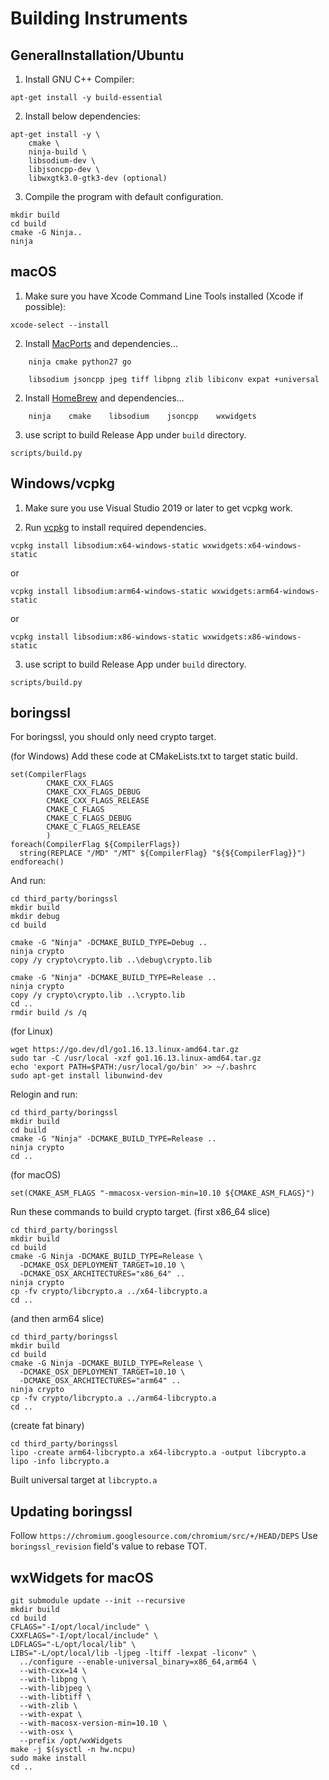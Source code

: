 # Building Instruments

## GeneralInstallation/Ubuntu
1. Install GNU C++ Compiler:
```
apt-get install -y build-essential
```
2. Install below dependencies:
```
apt-get install -y \
    cmake \
    ninja-build \
    libsodium-dev \
    libjsoncpp-dev \
    libwxgtk3.0-gtk3-dev (optional)

```
3. Compile the program with default configuration.
```
mkdir build
cd build
cmake -G Ninja..
ninja
```

## macOS

1. Make sure you have Xcode Command Line Tools installed (Xcode if possible):
```
xcode-select --install
```
2. Install [MacPorts] and dependencies...
```
    ninja cmake python27 go

    libsodium jsoncpp jpeg tiff libpng zlib libiconv expat +universal
```
2. Install [HomeBrew] and dependencies...
```
    ninja    cmake    libsodium    jsoncpp    wxwidgets
```

3. use script to build Release App under `build` directory.
```
scripts/build.py
```

## Windows/vcpkg

1. Make sure you use Visual Studio 2019 or later to get vcpkg work.

2. Run [vcpkg][vcpkg] to install required dependencies.
```
vcpkg install libsodium:x64-windows-static wxwidgets:x64-windows-static
```
or
```
vcpkg install libsodium:arm64-windows-static wxwidgets:arm64-windows-static
```
or
```
vcpkg install libsodium:x86-windows-static wxwidgets:x86-windows-static
```
3. use script to build Release App under `build` directory.
```
scripts/build.py
```

## boringssl

For boringssl, you should only need crypto target.

(for Windows)
Add these code at CMakeLists.txt to target static build.
```
set(CompilerFlags
        CMAKE_CXX_FLAGS
        CMAKE_CXX_FLAGS_DEBUG
        CMAKE_CXX_FLAGS_RELEASE
        CMAKE_C_FLAGS
        CMAKE_C_FLAGS_DEBUG
        CMAKE_C_FLAGS_RELEASE
        )
foreach(CompilerFlag ${CompilerFlags})
  string(REPLACE "/MD" "/MT" ${CompilerFlag} "${${CompilerFlag}}")
endforeach()
```
And run:
```
cd third_party/boringssl
mkdir build
mkdir debug
cd build

cmake -G "Ninja" -DCMAKE_BUILD_TYPE=Debug ..
ninja crypto
copy /y crypto\crypto.lib ..\debug\crypto.lib

cmake -G "Ninja" -DCMAKE_BUILD_TYPE=Release ..
ninja crypto
copy /y crypto\crypto.lib ..\crypto.lib
cd ..
rmdir build /s /q
```

(for Linux)
```
wget https://go.dev/dl/go1.16.13.linux-amd64.tar.gz
sudo tar -C /usr/local -xzf go1.16.13.linux-amd64.tar.gz
echo 'export PATH=$PATH:/usr/local/go/bin' >> ~/.bashrc
sudo apt-get install libunwind-dev
```
Relogin and run:
```
cd third_party/boringssl
mkdir build
cd build
cmake -G "Ninja" -DCMAKE_BUILD_TYPE=Release ..
ninja crypto
cd ..
```

(for macOS)
```
set(CMAKE_ASM_FLAGS "-mmacosx-version-min=10.10 ${CMAKE_ASM_FLAGS}")
```
Run these commands to build crypto target.
(first x86_64 slice)
```
cd third_party/boringssl
mkdir build
cd build
cmake -G Ninja -DCMAKE_BUILD_TYPE=Release \
  -DCMAKE_OSX_DEPLOYMENT_TARGET=10.10 \
  -DCMAKE_OSX_ARCHITECTURES="x86_64" ..
ninja crypto
cp -fv crypto/libcrypto.a ../x64-libcrypto.a
cd ..
```
(and then arm64 slice)
```
cd third_party/boringssl
mkdir build
cd build
cmake -G Ninja -DCMAKE_BUILD_TYPE=Release \
  -DCMAKE_OSX_DEPLOYMENT_TARGET=10.10 \
  -DCMAKE_OSX_ARCHITECTURES="arm64" ..
ninja crypto
cp -fv crypto/libcrypto.a ../arm64-libcrypto.a
cd ..
```
(create fat binary)
```
cd third_party/boringssl
lipo -create arm64-libcrypto.a x64-libcrypto.a -output libcrypto.a
lipo -info libcrypto.a
```
Built universal target at ``libcrypto.a``

## Updating boringssl

Follow ``https://chromium.googlesource.com/chromium/src/+/HEAD/DEPS``
Use ``boringssl_revision`` field's value to rebase TOT.

## wxWidgets for macOS
```
git submodule update --init --recursive
mkdir build
cd build
CFLAGS="-I/opt/local/include" \
CXXFLAGS="-I/opt/local/include" \
LDFLAGS="-L/opt/local/lib" \
LIBS="-L/opt/local/lib -ljpeg -ltiff -lexpat -liconv" \
  ../configure --enable-universal_binary=x86_64,arm64 \
  --with-cxx=14 \
  --with-libpng \
  --with-libjpeg \
  --with-libtiff \
  --with-zlib \
  --with-expat \
  --with-macosx-version-min=10.10 \
  --with-osx \
  --prefix /opt/wxWidgets
make -j $(sysctl -n hw.ncpu)
sudo make install
cd ..
```


[vcpkg]: https://github.com/microsoft/vcpkg
[MacPorts]: https://www.macports.org/install.php
[HomeBrew]: https://brew.sh
